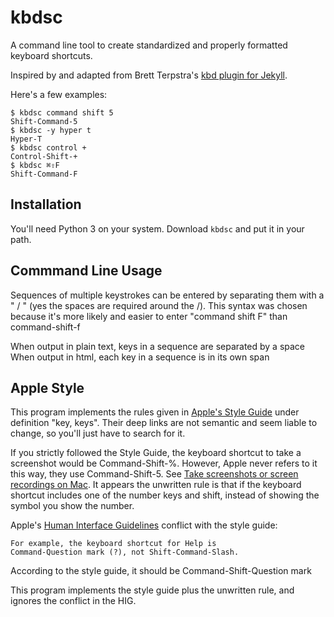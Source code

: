 # kbdsc

A command line tool to create standardized and properly formatted keyboard shortcuts.

Inspired by and adapted from Brett Terpstra's
[kbd plugin for Jekyll](https://github.com/ttscoff/JekyllPlugins/tree/master/KBDTag).

Here's a few examples:

```shell
$ kbdsc command shift 5
Shift-Command-5
$ kbdsc -y hyper t
Hyper-T
$ kbdsc control +
Control-Shift-+
$ kbdsc ⌘⇧F
Shift-Command-F
```


## Installation

You'll need Python 3 on your system. Download `kbdsc` and put it in your path.


## Commmand Line Usage

Sequences of multiple keystrokes can be entered by separating them
with a " / " (yes the spaces are required around the /). This syntax
was chosen because it's more likely and easier to enter "command shift F"
than command-shift-f

When output in plain text, keys in a sequence are separated by a space
When output in html, each key in a sequence is in its own span


## Apple Style

This program implements the rules given in [Apple's Style Guide](https://help.apple.com/applestyleguide)
under definition "key, keys". Their deep links are not semantic and seem liable to change, so you'll
just have to search for it.

If you strictly followed the Style Guide, the keyboard shortcut to take a screenshot
would be Command-Shift-%. However, Apple never refers to it this way, they use
Command-Shift-5. See
[Take screenshots or screen recordings on Mac](https://support.apple.com/guide/mac-help/take-a-screenshot-or-screen-recording-mh26782/mac).
It appears the unwritten rule is that if the keyboard shortcut includes one of the
number keys and shift, instead of showing the symbol you show the number.

Apple's [Human Interface Guidelines](https://developer.apple.com/design/human-interface-guidelines/macos/user-interaction/keyboard/)
conflict with the style guide:

    For example, the keyboard shortcut for Help is
    Command-Question mark (?), not Shift-Command-Slash.

According to the style guide, it should be Command-Shift-Question mark

This program implements the style guide plus the unwritten rule, and ignores the conflict in the HIG.
